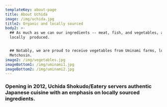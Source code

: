 ```yaml
---
templateKey: about-page
title: About Uchida
image: /img/uchida.jpg
title2: Organic and locally sourced
body2: >-
  ## As much as we can our ingredients -- meat, fish, and vegetables, are
  locally  produced. 


  ## Notably, we are proud to receive vegetables from Uminami farms, located in
  Metchosin.
image2: /img/vegetables.jpg
imageBottom1: /img/uminami1.jpg
imageBottom2: /img/uminami2.jpg
---
```

### 

### Opening in 2012, Uchida Shokudo/Eatery servers authentic Japanese cuisine with an emphasis on locally sourced ingredients.
